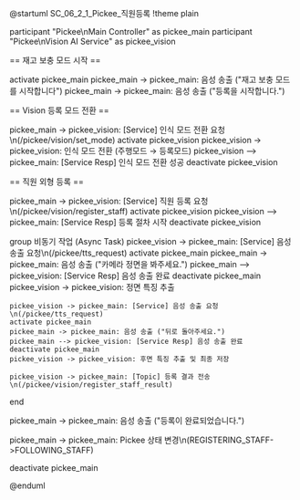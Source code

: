 @startuml SC_06_2_1_Pickee_직원등록
!theme plain

participant "Pickee\nMain Controller" as pickee_main
participant "Pickee\nVision AI Service" as pickee_vision

== 재고 보충 모드 시작 ==

activate pickee_main
pickee_main -> pickee_main: 음성 송출 ("재고 보충 모드를 시작합니다")
pickee_main -> pickee_main: 음성 송출 ("등록을 시작합니다.")

== Vision 등록 모드 전환 ==

pickee_main -> pickee_vision: [Service] 인식 모드 전환 요청\n(/pickee/vision/set_mode)
activate pickee_vision
pickee_vision -> pickee_vision: 인식 모드 전환 (주행모드 → 등록모드)
pickee_vision --> pickee_main: [Service Resp] 인식 모드 전환 성공
deactivate pickee_vision

== 직원 외형 등록 ==

pickee_main -> pickee_vision: [Service] 직원 등록 요청\n(/pickee/vision/register_staff)
activate pickee_vision
pickee_vision --> pickee_main: [Service Resp] 등록 절차 시작
deactivate pickee_vision

group 비동기 작업 (Async Task)
    pickee_vision -> pickee_main: [Service] 음성 송출 요청\n(/pickee/tts_request)
    activate pickee_main
    pickee_main -> pickee_main: 음성 송출 ("카메라 정면을 봐주세요.")
    pickee_main --> pickee_vision: [Service Resp] 음성 송출 완료
    deactivate pickee_main
    pickee_vision -> pickee_vision: 정면 특징 추출

    pickee_vision -> pickee_main: [Service] 음성 송출 요청\n(/pickee/tts_request)
    activate pickee_main
    pickee_main -> pickee_main: 음성 송출 ("뒤로 돌아주세요.")
    pickee_main --> pickee_vision: [Service Resp] 음성 송출 완료
    deactivate pickee_main
    pickee_vision -> pickee_vision: 후면 특징 추출 및 최종 저장

    pickee_vision -> pickee_main: [Topic] 등록 결과 전송\n(/pickee/vision/register_staff_result)
end

pickee_main -> pickee_main: 음성 송출 ("등록이 완료되었습니다.")

pickee_main -> pickee_main: Pickee 상태 변경\n(REGISTERING_STAFF->FOLLOWING_STAFF)

deactivate pickee_main

@enduml

